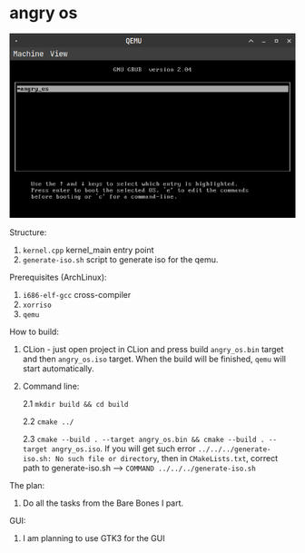 # angry os

<p align="center">
  <img src="https://github.com/48d90782/angry_os/blob/master/images/angy_os.png" />
</p>

Structure:
1. `kernel.cpp` kernel_main entry point
2. `generate-iso.sh` script to generate iso for the qemu.

Prerequisites (ArchLinux):
1. `i686-elf-gcc` cross-compiler
2. `xorriso`
3. `qemu`

How to build:
1. CLion - just open project in CLion and press build `angry_os.bin` target and then `angry_os.iso` target. When the build
   will be finished, `qemu` will start automatically. 
   
2. Command line:

   2.1 `mkdir build && cd build`
   
   2.2 `cmake ../`
   
   2.3 `cmake --build . --target angry_os.bin && cmake --build . --target angry_os.iso`. If you will get such error `../../../generate-iso.sh: No such file or directory`,
       then in `CMakeLists.txt`, correct path to generate-iso.sh --> `COMMAND ../../../generate-iso.sh`

The plan:
1. Do all the tasks from the Bare Bones I part.

GUI:
1. I am planning to use GTK3 for the GUI